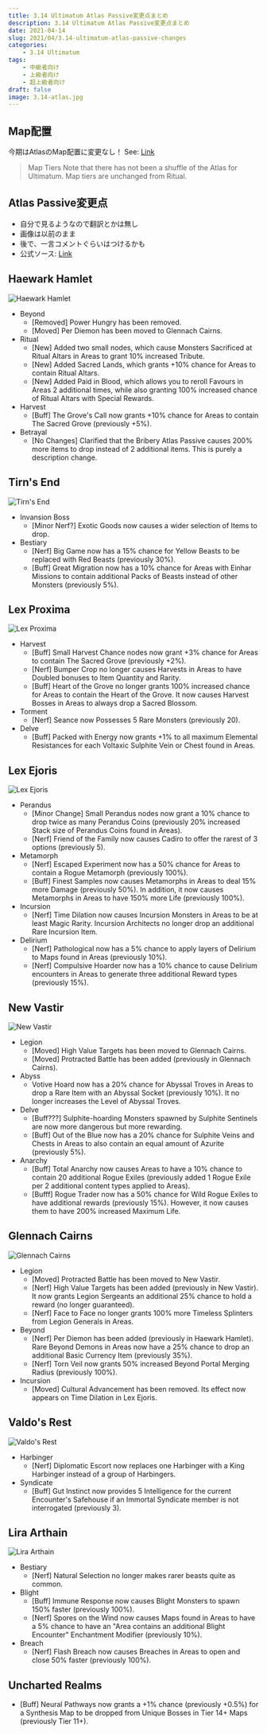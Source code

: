 ```yaml
---
title: 3.14 Ultimatum Atlas Passive変更点まとめ
description: 3.14 Ultimatum Atlas Passive変更点まとめ
date: 2021-04-14
slug: 2021/04/3.14-ultimatum-atlas-passive-changes
categories:
    - 3.14 Ultimatum
tags:
    - 中級者向け
    - 上級者向け
    - 超上級者向け
draft: false
image: 3.14-atlas.jpg
---
```


## Map配置

今期はAtlasのMap配置に変更なし！ See: [Link](https://www.pathofexile.com/forum/view-thread/3079980)

> Map Tiers
> Note that there has not been a shuffle of the Atlas for Ultimatum. Map tiers are unchanged from Ritual.

## Atlas Passive変更点

- 自分で見るようなので翻訳とかは無し
- 画像は以前のまま
- 後で、一言コメントぐらいはつけるかも
- 公式ソース: [Link](https://www.pathofexile.com/forum/view-thread/3079973#atlaspassivebalance)

## Haewark Hamlet

![Haewark Hamlet](Haewark-Hamlet.jpg)

- Beyond
    - [Removed] Power Hungry has been removed.
    - [Moved] Per Diemon has been moved to Glennach Cairns.
- Ritual
    - [New] Added two small nodes, which cause Monsters Sacrificed at Ritual Altars in Areas to grant 10% increased Tribute.
    - [New] Added Sacred Lands, which grants +10% chance for Areas to contain Ritual Altars.
    - [New] Added Paid in Blood, which allows you to reroll Favours in Areas 2 additional times, while also granting 100% increased chance of Ritual Altars with Special Rewards.
- Harvest
    - [Buff] The Grove's Call now grants +10% chance for Areas to contain The Sacred Grove (previously +5%).
- Betrayal
    - [No Changes] Clarified that the Bribery Atlas Passive causes 200% more items to drop instead of 2 additional items. This is purely a description change.

## Tirn's End

![Tirn's End](Tirn's-End.jpg)

- Invansion Boss
    - [Minor Nerf?] Exotic Goods now causes a wider selection of Items to drop.
- Bestiary
    - [Nerf] Big Game now has a 15% chance for Yellow Beasts to be replaced with Red Beasts (previously 30%).
    - [Buff] Great Migration now has a 10% chance for Areas with Einhar Missions to contain additional Packs of Beasts instead of other Monsters (previously 5%).

## Lex Proxima

![Lex Proxima](Lex-Proxima.jpg)

- Harvest
    - [Buff] Small Harvest Chance nodes now grant +3% chance for Areas to contain The Sacred Grove (previously +2%).
    - [Nerf] Bumper Crop no longer causes Harvests in Areas to have Doubled bonuses to Item Quantity and Rarity.
    - [Buff] Heart of the Grove no longer grants 100% increased chance for Areas to contain the Heart of the Grove. It now causes Harvest Bosses in Areas to always drop a Sacred Blossom.
- Torment
    - [Nerf] Seance now Possesses 5 Rare Monsters (previously 20).
- Delve
    - [Buff] Packed with Energy now grants +1% to all maximum Elemental Resistances for each Voltaxic Sulphite Vein or Chest found in Areas.

## Lex Ejoris

![Lex Ejoris](Lex-Ejoris.jpg)

- Perandus
    - [Minor Change] Small Perandus nodes now grant a 10% chance to drop twice as many Perandus Coins (previously 20% increased Stack size of Perandus Coins found in Areas).
    - [Nerf] Friend of the Family now causes Cadiro to offer the rarest of 3 options (previously 5).
- Metamorph
    - [Nerf] Escaped Experiment now has a 50% chance for Areas to contain a Rogue Metamorph (previously 100%).
    - [Buff] Finest Samples now causes Metamorphs in Areas to deal 15% more Damage (previously 50%). In addition, it now causes Metamorphs in Areas to have 150% more Life (previously 100%).
- Incursion
    - [Nerf] Time Dilation now causes Incursion Monsters in Areas to be at least Magic Rarity. Incursion Architects no longer drop an additional Rare Incursion Item.
- Delirium
    - [Nerf] Pathological now has a 5% chance to apply layers of Delirium to Maps found in Areas (previously 10%).
    - [Nerf] Compulsive Hoarder now has a 10% chance to cause Delirium encounters in Areas to generate three additional Reward types (previously 15%).

## New Vastir

![New Vastir](New-Vastir.jpg)

- Legion
    - [Moved] High Value Targets has been moved to Glennach Cairns.
    - [Moved] Protracted Battle has been added (previously in Glennach Cairns).
- Abyss
    - Votive Hoard now has a 20% chance for Abyssal Troves in Areas to drop a Rare Item with an Abyssal Socket (previously 10%). It no longer increases the Level of Abyssal Troves.
- Delve
    - [Buff???] Sulphite-hoarding Monsters spawned by Sulphite Sentinels are now more dangerous but more rewarding.
    - [Buff] Out of the Blue now has a 20% chance for Sulphite Veins and Chests in Areas to also contain an equal amount of Azurite (previously 5%).
- Anarchy
    - [Buff] Total Anarchy now causes Areas to have a 10% chance to contain 20 additional Rogue Exiles (previously added 1 Rogue Exile per 2 additional content types applied to Areas).
    - [Bufff] Rogue Trader now has a 50% chance for Wild Rogue Exiles to have additional rewards (previously 15%). However, it now causes them to have 200% increased Maximum Life.


## Glennach Cairns

![Glennach Cairns](Glennach-Cairns.jpg)

- Legion
    - [Moved] Protracted Battle has been moved to New Vastir.
    - [Nerf] High Value Targets has been added (previously in New Vastir). It now grants Legion Sergeants an additional 25% chance to hold a reward (no longer guaranteed).
    - [Nerf] Face to Face no longer grants 100% more Timeless Splinters from Legion Generals in Areas.
- Beyond
    - [Nerf] Per Diemon has been added (previously in Haewark Hamlet). Rare Beyond Demons in Areas now have a 25% chance to drop an additional Basic Currency Item (previously 35%).
    - [Nerf] Torn Veil now grants 50% increased Beyond Portal Merging Radius (previously 100%).
- Incursion
    - [Moved] Cultural Advancement has been removed. Its effect now appears on Time Dilation in Lex Ejoris.

## Valdo's Rest

![Valdo's Rest](Valdo's-Rest.jpg)

- Harbinger
    - [Nerf] Diplomatic Escort now replaces one Harbinger with a King Harbinger instead of a group of Harbingers.
- Syndicate
    - [Buff] Gut Instinct now provides 5 Intelligence for the current Encounter's Safehouse if an Immortal Syndicate member is not interrogated (previously 3).


## Lira Arthain

![Lira Arthain](Lira-Arthain.jpg)

- Bestiary
    - [Nerf] Natural Selection no longer makes rarer beasts quite as common.
- Blight
    - [Buff] Immune Response now causes Blight Monsters to spawn 150% faster (previously 100%).
    - [Nerf] Spores on the Wind now causes Maps found in Areas to have a 5% chance to have an "Area contains an additional Blight Encounter" Enchantment Modifier (previously 10%).
- Breach
    - [Nerf] Flash Breach now causes Breaches in Areas to open and close 50% faster (previously 100%).

## Uncharted Realms

- [Buff] Neural Pathways now grants a +1% chance (previously +0.5%) for a Synthesis Map to be dropped from Unique Bosses in Tier 14+ Maps (previously Tier 11+).
